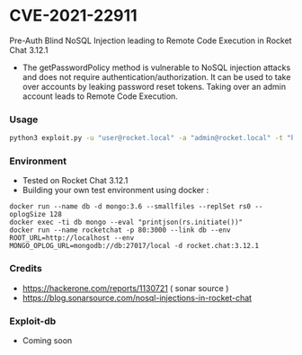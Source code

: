 # CVE-2021-22911
Pre-Auth Blind NoSQL Injection leading to Remote Code Execution in Rocket Chat 3.12.1

- The getPasswordPolicy method is vulnerable to NoSQL injection attacks and does not require authentication/authorization. It can be used to take over accounts by leaking password reset tokens. Taking over an admin account leads to Remote Code Execution.

### Usage
```bash
python3 exploit.py -u "user@rocket.local" -a "admin@rocket.local" -t "http://rocket.local"
```

### Environment
- Tested on Rocket Chat 3.12.1
- Building your own test environment using docker :
```
docker run --name db -d mongo:3.6 --smallfiles --replSet rs0 --oplogSize 128
docker exec -ti db mongo --eval "printjson(rs.initiate())"
docker run --name rocketchat -p 80:3000 --link db --env ROOT_URL=http://localhost --env MONGO_OPLOG_URL=mongodb://db:27017/local -d rocket.chat:3.12.1

```

### Credits
- https://hackerone.com/reports/1130721 ( sonar source ) 
- https://blog.sonarsource.com/nosql-injections-in-rocket-chat

### Exploit-db
- Coming soon

